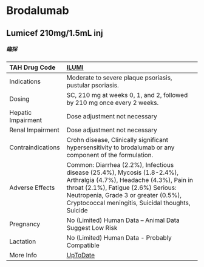 # Brodalumab

## Lumicef 210mg/1.5mL inj

##### 臨採

| TAH Drug Code      | [ILUMI](https://www.tahsda.org.tw/drugs/hissearch.php?drug_code=ILUMI)                                                                                                                                                                                  |
|:-------------------|:--------------------------------------------------------------------------------------------------------------------------------------------------------------------------------------------------------------------------------------------------------|
| Indications        | Moderate to severe plaque psoriasis, pustular psoriasis.                                                                                                                                                                                                |
| Dosing             | SC, 210 mg at weeks 0, 1, and 2, followed by 210 mg once every 2 weeks.                                                                                                                                                                                 |
| Hepatic Impairment | Dose adjustment not necessary                                                                                                                                                                                                                           |
| Renal Impairment   | Dose adjustment not necessary                                                                                                                                                                                                                           |
| Contraindications  | Crohn disease, Clinically significant hypersensitivity to brodalumab or any component of the formulation.                                                                                                                                               |
| Adverse Effects    | Common: Diarrhea (2.2%), Infectious disease (25.4%), Mycosis (1.8-2.4%), Arthralgia (4.7%), Headache (4.3%), Pain in throat (2.1%), Fatigue (2.6%) Serious: Neutropenia, Grade 3 or greater (0.5%), Cryptococcal meningitis, Suicidal thoughts, Suicide |
| Pregnancy          | No (Limited) Human Data – Animal Data Suggest Low Risk                                                                                                                                                                                                  |
| Lactation          | No (Limited) Human Data - Probably Compatible                                                                                                                                                                                                           |
| More Info          | [UpToDate](https://www.uptodate.com/contents/brodalumab-drug-information)                                                                                                                                                                               |

